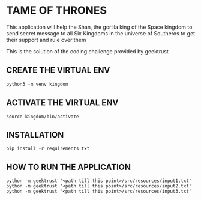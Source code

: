 # TAME OF THRONES

This application will help the Shan, the gorilla king of the Space kingdom to send secret message to all Six Kingdoms in the universe of Southeros to get their support and rule over them

This is the solution of the coding challenge provided by geektrust

## CREATE THE VIRTUAL ENV

```
python3 -m venv kingdom
```

## ACTIVATE THE VIRTUAL ENV

```
source kingdom/bin/activate
```

## INSTALLATION

```
pip install -r requirements.txt
```

## HOW TO RUN THE APPLICATION

```
python -m geektrust '<path till this point>/src/resources/input1.txt'
python -m geektrust '<path till this point>/src/resources/input2.txt'
python -m geektrust '<path till this point>/src/resources/input3.txt'

```
